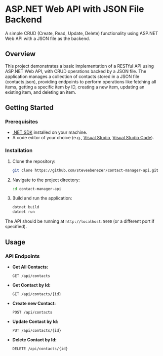 # ASP.NET Web API with JSON File Backend
A simple CRUD (Create, Read, Update, Delete) functionality using ASP.NET Web API with a JSON file as the backend.

## Overview
This project demonstrates a basic implementation of a RESTful API using ASP.NET Web API, with CRUD operations backed by a JSON file. The application manages a collection of contacts stored in a JSON file (contacts.json), providing endpoints to perform operations like fetching all items, getting a specific item by ID, creating a new item, updating an existing item, and deleting an item.

## Getting Started

### Prerequisites

- [.NET SDK](https://dotnet.microsoft.com/download) installed on your machine.
- A code editor of your choice (e.g., [Visual Studio](https://visualstudio.microsoft.com/), [Visual Studio Code](https://code.visualstudio.com/)).

### Installation

1. Clone the repository:

    ```bash
    git clone https://github.com/steveebenezer/contact-manager-api.git
    ```

2. Navigate to the project directory:

    ```bash
    cd contact-manager-api
    ```

3. Build and run the application:

    ```bash
    dotnet build
    dotnet run
    ```

The API should be running at `http://localhost:5000` (or a different port if specified).

## Usage

### API Endpoints

- **Get All Contacts:**

  ```http
  GET /api/contacts
  ```
- **Get Contact by Id:**

  ```http
  GET /api/contacts/{id}
  ```
- **Create new Contact:**

  ```http
  POST /api/contacts
  ```
- **Update Contact by Id:**

  ```http
  PUT /api/contacts/{id}
  ```
- **Delete Contact by Id:**

  ```http
  DELETE /api/contacts/{id}
  ```
